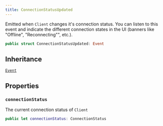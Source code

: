 ```yaml
---
title: ConnectionStatusUpdated
---
```


Emitted when `Client` changes it's connection status. You can listen to this event and indicate the different connection
states in the UI (banners like "Offline", "Reconnecting"", etc.).

``` swift
public struct ConnectionStatusUpdated: Event 
```

## Inheritance

[`Event`](event)

## Properties

### `connectionStatus`

The current connection status of `Client`

``` swift
public let connectionStatus: ConnectionStatus
```
